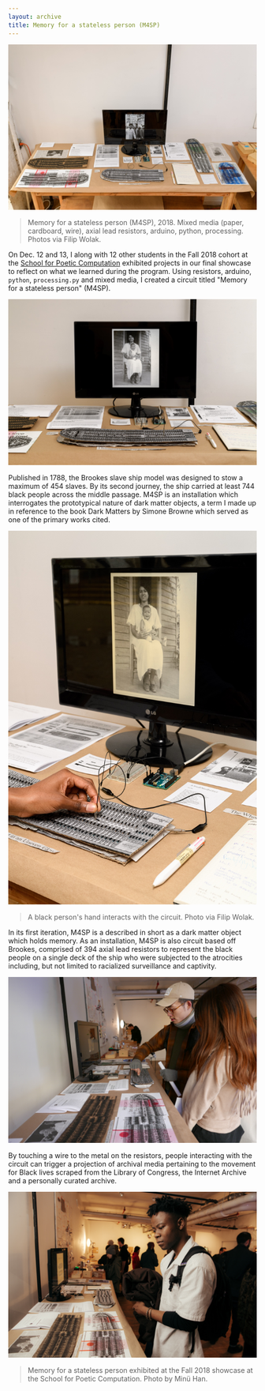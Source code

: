 ```yaml
---
layout: archive
title: Memory for a stateless person (M4SP)
---
```


![Image description: A standing desk shot from above shows the project spread out on top.](/assets/img/archive/m4sp/m4sp1.jpg "M4SP photo by Filip Wolak")
>Memory for a stateless person (M4SP), 2018. Mixed media (paper, cardboard, wire), axial lead resistors, arduino, python, processing. Photos via Filip Wolak.

On Dec. 12 and 13, I along with 12 other students in the Fall 2018 cohort at the [School for Poetic Computation](https://sfpc.io) exhibited projects in our final showcase to reflect on what we learned during the program. Using resistors, arduino, `python`, `processing.py` and mixed media, I created a circuit titled "Memory for a stateless person" (M4SP).

![Image description: ](/assets/img/archive/m4sp/m4sp6.jpg "M4SP photo by Filip Wolak")

Published in 1788, the Brookes slave ship model was designed to stow a maximum of 454 slaves. By its second journey, the ship carried at least 744 black people across the middle passage. M4SP is an installation which interrogates the prototypical nature of dark matter objects, a term I made up in reference to the book Dark Matters by Simone Browne which served as one of the primary works cited.

![Image description: A black person's hand interacts with the circuit.](/assets/img/archive/m4sp/m4sp2.jpg "M4SP photo by Filip Wolak")
>A black person's hand interacts with the circuit. Photo via Filip Wolak.

In its first iteration, M4SP is a described in short as a dark matter object which holds memory. As an installation, M4SP is also circuit based off Brookes, comprised of 394 axial lead resistors to represent the black people on a single deck of the ship who were subjected to the atrocities including, but not limited to racialized surveillance and captivity.

![Image description: ](/assets/img/archive/m4sp/m4sp3.jpg "M4SP photo by Tiri Kananuruk")

By touching a wire to the metal on the resistors, people interacting with the circuit can trigger a projection of archival media pertaining to the movement for Black lives scraped from the Library of Congress, the Internet Archive and a personally curated archive.

![Image description: ](/assets/img/archive/m4sp/m4sp7.jpg "M4SP photo by Minu Han")
>Memory for a stateless person exhibited at the Fall 2018 showcase at the School for Poetic Computation. Photo by Minü Han.


